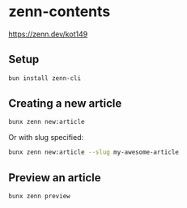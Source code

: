 # zenn-contents

https://zenn.dev/kot149

## Setup

```sh
bun install zenn-cli
```

## Creating a new article

```sh
bunx zenn new:article
```

Or with slug specified:

```sh
bunx zenn new:article --slug my-awesome-article
```

## Preview an article

```sh
bunx zenn preview
```
